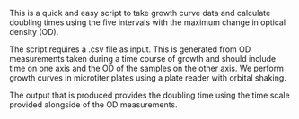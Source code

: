 This is a quick and easy script to take growth curve data and calculate doubling times using the five intervals with the maximum change in optical density (OD). 

The script requires a .csv file as input. This is generated from OD measurements taken during a time course of growth and should include time on one axis and the OD of the samples on the other axis. We perform growth curves in microtiter plates using a plate reader with orbital shaking.

The output that is produced provides the doubling time using the time scale provided alongside of the OD measurements. 

